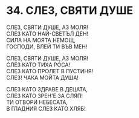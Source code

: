# 34. СЛЕЗ, СВЯТИ ДУШЕ  
  
СЛЕЗ, СВЯТИ ДУШЕ, АЗ МОЛЯ!  
СЛЕЗ КАТО НАЙ-СВЕТЪЛ ДЕН!  
СИЛА НА МОЯТА НЕМОЩ,  
ГОСПОДИ, ВЛЕЙ ТИ ВЪВ МЕН!  
  
СЛЕЗ, СВЯТИ ДУШЕ, АЗ МОЛЯ!  
СЛЕЗ КАТО ТИХА РОСА!  
СЛЕЗ КАТО ПРОЛЕТ В ПУСТИНЯ!  
СЛЕЗ! ЧАКА МОЙТА ДУША!  
  
СЛЕЗ КАТО ЗДРАВЕ В ДЕЦАТА,  
СЛЕЗ КАТО ЗРЕН'Е ЗА СЛЯП!  
ТИ ОТВОРИ НЕБЕСАТА,  
В ГЛАДНИЯ СЛЕЗ КАТО ХЛЯБ!  


<DownloadsButton pdf="/pdf/34-slez-svqti-dushe.pdf" />

<DownloadChordsButton pdf="/chords/34-slez-svqti-dushe_akord.pdf"/>
